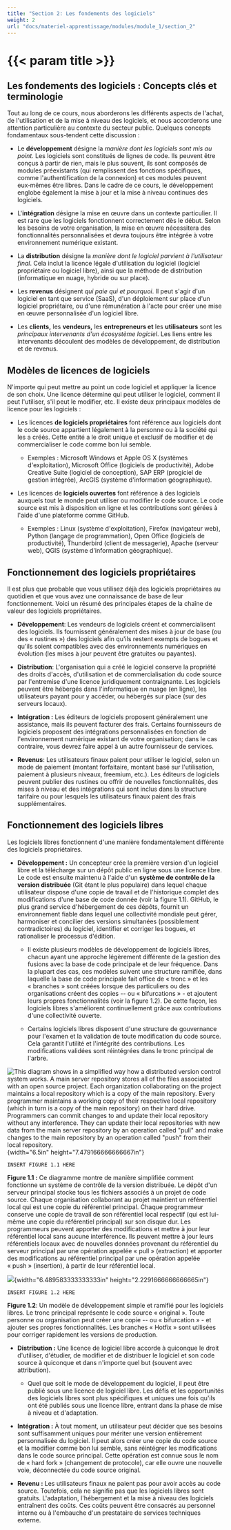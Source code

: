 ```yaml
---
title: "Section 2: Les fondements des logiciels"
weight: 2
url: "docs/materiel-apprentissage/modules/module_1/section_2"
---
```


# {{< param title >}}

## Les fondements des logiciels : Concepts clés et terminologie

Tout au long de ce cours, nous aborderons les différents aspects de l'achat, de l'utilisation et de la mise à niveau des logiciels, et nous accorderons une attention particulière au contexte du secteur public. Quelques concepts fondamentaux sous-tendent cette discussion :

- Le **développement** désigne la *manière dont les logiciels sont mis au point.* Les logiciels sont constitués de lignes de code. Ils peuvent être conçus à partir de rien, mais le plus souvent, ils sont composés de modules préexistants (qui remplissent des fonctions spécifiques, comme l'authentification de la connexion) et ces modules peuvent eux‑mêmes être libres. Dans le cadre de ce cours, le développement englobe également la mise à jour et la mise à niveau continues des logiciels.

- L'**intégration** désigne la mise en œuvre dans un contexte particulier. Il est rare que les logiciels fonctionnent correctement dès le début. Selon les besoins de votre organisation, la mise en œuvre nécessitera des fonctionnalités personnalisées et devra toujours être intégrée à votre environnement numérique existant.

- La **distribution** désigne la *manière dont le logiciel parvient à l'utilisateur final*. Cela inclut la licence légale d'utilisation du logiciel (logiciel propriétaire ou logiciel libre), ainsi que la méthode de distribution (informatique en nuage, hybride ou sur place).

- Les **revenus** désignent *qui paie qui et pourquoi*. Il peut s'agir d'un logiciel en tant que service (SaaS), d'un déploiement sur place d'un logiciel propriétaire, ou d'une rémunération à l'acte pour créer une mise en œuvre personnalisée d'un logiciel libre.

- Les **clients,** les **vendeurs,** les **entrepreneurs et** les **utilisateurs** sont les *principaux intervenants d'un écosystème logiciel*. Les liens entre les intervenants découlent des modèles de développement, de distribution et de revenus.

## Modèles de licences de logiciels

N'importe qui peut mettre au point un code logiciel et appliquer la licence de son choix. Une licence détermine qui peut utiliser le logiciel, comment il peut l'utiliser, s'il peut le modifier, etc. Il existe deux principaux modèles de licence pour les logiciels :

- Les licences **de logiciels propriétaires** font référence aux logiciels dont le code source appartient légalement à la personne ou à la société qui les a créés. Cette entité a le droit unique et exclusif de modifier et de commercialiser le code comme bon lui semble.

  - Exemples : Microsoft Windows et Apple OS X (systèmes d'exploitation), Microsoft Office (logiciels de productivité), Adobe Creative Suite (logiciel de conception), SAP ERP (progiciel de gestion intégrée), ArcGIS (système d'information géographique).

- Les licences de **logiciels ouvertes** font référence à des logiciels auxquels tout le monde peut utiliser ou modifier le code source. Le code source est mis à disposition en ligne et les contributions sont gérées à l'aide d'une plateforme comme GitHub.

  - Exemples : Linux (système d'exploitation), Firefox (navigateur web), Python (langage de programmation), Open Office (logiciels de productivité), Thunderbird (client de messagerie), Apache (serveur web), QGIS (système d'information géographique).

## Fonctionnement des logiciels propriétaires

Il est plus que probable que vous utilisez déjà des logiciels propriétaires au quotidien et que vous avez une connaissance de base de leur fonctionnement. Voici un résumé des principales étapes de la chaîne de valeur des logiciels propriétaires.

- **Développement**: Les vendeurs de logiciels créent et commercialisent des logiciels. Ils fournissent généralement des mises à jour de base (ou des « rustines ») des logiciels afin qu'ils restent exempts de bogues et qu'ils soient compatibles avec des environnements numériques en évolution (les mises à jour peuvent être gratuites ou payantes).

- **Distribution**: L'organisation qui a créé le logiciel conserve la propriété des droits d'accès, d'utilisation et de commercialisation du code source par l'entremise d'une licence juridiquement contraignante. Les logiciels peuvent être hébergés dans l'informatique en nuage (en ligne), les utilisateurs payant pour y accéder, ou hébergés sur place (sur des serveurs locaux).

- **Intégration :** Les éditeurs de logiciels proposent généralement une assistance, mais ils peuvent facturer des frais. Certains fournisseurs de logiciels proposent des intégrations personnalisées en fonction de l'environnement numérique existant de votre organisation; dans le cas contraire, vous devrez faire appel à un autre fournisseur de services.

- **Revenus**: Les utilisateurs finaux paient pour utiliser le logiciel, selon un mode de paiement (montant forfaitaire, montant basé sur l'utilisation, paiement à plusieurs niveaux, freemium, etc.). Les éditeurs de logiciels peuvent publier des rustines ou offrir de nouvelles fonctionnalités, des mises à niveau et des intégrations qui sont inclus dans la structure tarifaire ou pour lesquels les utilisateurs finaux paient des frais supplémentaires.

## Fonctionnement des logiciels libres

Les logiciels libres fonctionnent d'une manière fondamentalement différente des logiciels propriétaires.

- **Développement :** Un concepteur crée la première version d'un logiciel libre et la télécharge sur un dépôt public en ligne sous une licence libre. Le code est ensuite maintenu à l'aide d'un **système de contrôle de la version distribuée** (Git étant le plus populaire) dans lequel chaque utilisateur dispose d'une copie de travail et de l'historique complet des modifications d'une base de code donnée (voir la figure 1.1). GitHub, le plus grand service d'hébergement de ces dépôts, fournit un environnement fiable dans lequel une collectivité mondiale peut gérer, harmoniser et concilier des versions simultanées (possiblement contradictoires) du logiciel, identifier et corriger les bogues, et rationaliser le processus d'édition.

  - Il existe plusieurs modèles de développement de logiciels libres, chacun ayant une approche légèrement différente de la gestion des fusions avec la base de code principale et de leur fréquence. Dans la plupart des cas, ces modèles suivent une structure ramifiée, dans laquelle la base de code principale fait office de « tronc » et les « branches » sont créées lorsque des particuliers ou des organisations créent des copies -- ou « bifurcations » - et ajoutent leurs propres fonctionnalités (voir la figure 1.2). De cette façon, les logiciels libres s'améliorent continuellement grâce aux contributions d'une collectivité ouverte.

  - Certains logiciels libres disposent d'une structure de gouvernance pour l'examen et la validation de toute modification du code source. Cela garantit l'utilité et l'intégrité des contributions. Les modifications validées sont réintégrées dans le tronc principal de l'arbre.

![This diagram shows in a simplified way how a distributed version control system works. A main server repository stores all of the files associated with an open source project. Each organization collaborating on the project maintains a local repository which is a copy of the main repository. Every programmer maintains a working copy of their respective local repository (which in turn is a copy of the main repository) on their hard drive. Programmers can commit changes to and update their local repository without any interference. They can update their local repositories with new data from the main server repository by an operation called "pull" and make changes to the main repository by an operation called "push" from their local repository.](media/image3.png){width="6.5in" height="7.479166666666667in"}

```figure
INSERT FIGURE 1.1 HERE
```

**Figure 1.1 :** Ce diagramme montre de manière simplifiée comment fonctionne un système de contrôle de la version distribuée. Le dépôt d'un serveur principal stocke tous les fichiers associés à un projet de code source. Chaque organisation collaborant au projet maintient un référentiel local qui est une copie du référentiel principal. Chaque programmeur conserve une copie de travail de son référentiel local respectif (qui est lui-même une copie du référentiel principal) sur son disque dur. Les programmeurs peuvent apporter des modifications et mettre à jour leur référentiel local sans aucune interférence. Ils peuvent mettre à jour leurs référentiels locaux avec de nouvelles données provenant du référentiel du serveur principal par une opération appelée « pull » (extraction) et apporter des modifications au référentiel principal par une opération appelée « push » (insertion), à partir de leur référentiel local.

![](media/image4.png){width="6.489583333333333in" height="2.2291666666666665in"}

```figure
INSERT FIGURE 1.2 HERE
```

**Figure 1.2**: Un modèle de développement simple et ramifié pour les logiciels libres. Le tronc principal représente le code source « original ». Toute personne ou organisation peut créer une copie -- ou « bifurcation » - et ajouter ses propres fonctionnalités. Les branches « Hotfix » sont utilisées pour corriger rapidement les versions de production.

- **Distribution :** Une licence de logiciel libre accorde à quiconque le droit d'utiliser, d'étudier, de modifier et de distribuer le logiciel et son code source à quiconque et dans n'importe quel but (souvent avec attribution).

  - Quel que soit le mode de développement du logiciel, il peut être publié sous une licence de logiciel libre. Les défis et les opportunités des logiciels libres sont plus spécifiques et uniques une fois qu'ils ont été publiés sous une licence libre, entrant dans la phase de mise à niveau et d'adaptation.

- **Intégration :** À tout moment, un utilisateur peut décider que ses besoins sont suffisamment uniques pour mériter une version entièrement personnalisée du logiciel. Il peut alors créer une copie du code source et la modifier comme bon lui semble, sans réintégrer les modifications dans le code source principal. Cette opération est connue sous le nom de « hard fork » (changement de protocole), car elle ouvre une nouvelle voie, déconnectée du code source original.

- **Revenu :** Les utilisateurs finaux ne paient pas pour avoir accès au code source. Toutefois, cela ne signifie pas que les logiciels libres sont gratuits. L'adaptation, l'hébergement et la mise à niveau des logiciels entraînent des coûts. Ces coûts peuvent être consacrés au personnel interne ou à l'embauche d'un prestataire de services techniques externe.
